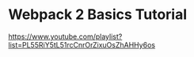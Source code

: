 # Webpack 2 Basics Tutorial
https://www.youtube.com/playlist?list=PL55RiY5tL51rcCnrOrZixuOsZhAHHy6os